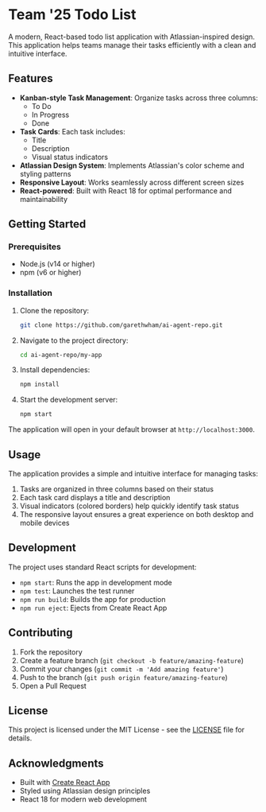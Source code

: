 # Team '25 Todo List

A modern, React-based todo list application with Atlassian-inspired design. This application helps teams manage their tasks efficiently with a clean and intuitive interface.

## Features

- **Kanban-style Task Management**: Organize tasks across three columns:
  - To Do
  - In Progress
  - Done
- **Task Cards**: Each task includes:
  - Title
  - Description
  - Visual status indicators
- **Atlassian Design System**: Implements Atlassian's color scheme and styling patterns
- **Responsive Layout**: Works seamlessly across different screen sizes
- **React-powered**: Built with React 18 for optimal performance and maintainability

## Getting Started

### Prerequisites

- Node.js (v14 or higher)
- npm (v6 or higher)

### Installation

1. Clone the repository:
   ```bash
   git clone https://github.com/garethwham/ai-agent-repo.git
   ```

2. Navigate to the project directory:
   ```bash
   cd ai-agent-repo/my-app
   ```

3. Install dependencies:
   ```bash
   npm install
   ```

4. Start the development server:
   ```bash
   npm start
   ```

The application will open in your default browser at `http://localhost:3000`.

## Usage

The application provides a simple and intuitive interface for managing tasks:

1. Tasks are organized in three columns based on their status
2. Each task card displays a title and description
3. Visual indicators (colored borders) help quickly identify task status
4. The responsive layout ensures a great experience on both desktop and mobile devices

## Development

The project uses standard React scripts for development:

- `npm start`: Runs the app in development mode
- `npm test`: Launches the test runner
- `npm run build`: Builds the app for production
- `npm run eject`: Ejects from Create React App

## Contributing

1. Fork the repository
2. Create a feature branch (`git checkout -b feature/amazing-feature`)
3. Commit your changes (`git commit -m 'Add amazing feature'`)
4. Push to the branch (`git push origin feature/amazing-feature`)
5. Open a Pull Request

## License

This project is licensed under the MIT License - see the [LICENSE](LICENSE) file for details.

## Acknowledgments

- Built with [Create React App](https://create-react-app.dev/)
- Styled using Atlassian design principles
- React 18 for modern web development